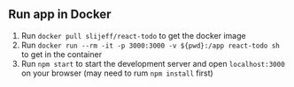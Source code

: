 ## Run app in Docker

1. Run `docker pull slijeff/react-todo` to get the docker image
2. Run `docker run --rm -it -p 3000:3000 -v ${pwd}:/app react-todo sh` to get in the container
3. Run `npm start` to start the development server and open `localhost:3000` on your browser (may need to rum `npm install` first)

